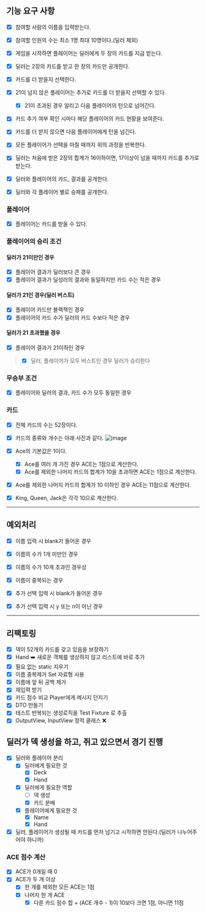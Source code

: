 ## 기능 요구 사항

- [x] 참여할 사람의 이름을 입력받는다.
- [x] 참여할 인원의 수는 최소 1명 최대 10명이다.(딜러 제외)

- [x] 게임을 시작하면 플레이어는 딜러에게 두 장의 카드를 지급 받는다.
- [x] 딜러는 2장의 카드를 받고 한 장의 카드만 공개한다.

- [x] 카드를 더 받을지 선택한다.
- [x] 21이 넘지 않은 플레이어는 추가로 카드를 더 받을지 선택할 수 있다.
    - [x] 21이 초과된 경우 알리고 다음 플레이어의 턴으로 넘어간다.
- [x] 카드 추가 여부 확인 시마다 해당 플레이어의 카드 현황을 보여준다.
- [x] 카드를 더 받지 않으면 다음 플레이어에게 턴을 넘긴다.
- [x] 모든 플레이어가 선택을 마칠 때까지 위의 과정을 반복한다.

- [x] 딜러는 처음에 받은 2장의 합계가 16이하이면, 17이상이 넘을 때까지 카드를 추가로 받는다.

- [x] 딜러와 플레이어의 카드, 결과를 공개한다.
- [x] 딜러와 각 플레이어 별로 승패를 공개한다.

### 플레이어

- [x] 플레이어는 카드를 받을 수 있다.

### 플레이어의 승리 조건

#### 딜러가 21미만인 경우

- [x] 플레이어 결과가 딜러보다 큰 경우
- [x] 플레이어 결과가 딜성러의 결과와 동일하지만 카드 수는 적은 경우

#### 딜러가 21인 경우(딜러 버스트)

- [x] 플레이어 카드만 블랙잭인 경우
- [x] 플레이어의 카드 수가 딜러의 카드 수보다 적은 경우

#### 딜러가 21 초과했을 경우

- [x] 플레이어 결과가 21이하인 경우

> - [x] 딜러, 플레이어가 모두 버스트인 경우 딜러가 승리한다

### 무승부 조건

- [x] 플레이어와 딜러의 결과, 카드 수가 모두 동일한 경우

### 카드

- [x] 전체 카드의 수는 52장이다.
- [x] 카드의 종류와 개수는 아래 사진과 같다.
  ![image](https://github.com/jminkkk/java-blackjack/assets/102847513/5e4a056f-136d-429d-b9b5-6819c2684726)

- [x] Ace의 기본값은 1이다.
    - [x] Ace를 여러 개 가진 경우 ACE는 1점으로 계산한다.
    - [x] Ace를 제외한 나머지 카드의 합계가 10을 초과하면 ACE는 1점으로 계산한다.
- [x] Ace를 제외한 나머지 카드의 합계가 10 이하인 경우 ACE는 11점으로 계산한다.
- [x] King, Queen, Jack은 각각 10으로 계산한다.

---

## 예외처리

- [x] 이름 입력 시 blank가 들어온 경우
- [x] 이름의 수가 1개 미만인 경우
- [x] 이름의 수가 10개 초과인 경우성
- [x] 이름이 중복되는 경우

- [x] 추가 선택 입력 시 blank가 들어온 경우
- [x] 추가 선택 입력 시 y 또는 n이 아닌 경우

---

## 리팩토링

- [x] 덱이 52개의 카드를 갖고 있음을 보장하기
- [x] Hand ➡️ 새로운 객체를 생상하지 않고 리스트에 바로 추가
- [x] 필요 없는 static 지우기
- [x] 이름 중복제거 Set 자료형 사용
- [x] 이름에 앞 뒤 공백 제거
- [x] 재입력 받기
- [x] 카드 점수 비교 Player에게 메시지 던지기
- [x] DTO 만들기
- [x] 테스트 반복되는 생성로직을 Test Fixture 로 추출
- [x] OutputView, InputView 정적 클래스 ❌

## 딜러가 덱 생성을 하고, 쥐고 있으면서 경기 진행
- [x] 딜러와 플레이어 분리
  - [x] 딜러에게 필요한 것
    - [x] Deck
    - [x] Hand
  - [x] 딜러에게 필요한 역할
    - [ ] 덱 생성
    - [x] 카드 분배
  - [x] 플레이어에게 필요한 것
    - [x] Name
    - [x] Hand
- [x] 딜러, 플레이어가 생성될 때 카드를 먼저 넘기고 시작하면 안된다.(딜러가 나누어주어야 하니까)

### ACE 점수 계산

- [x] ACE가 0개일 때 0
- [x] ACE가 두 개 이상
  - [x] 한 개를 제외한 모든 ACE는 1점
  - [x] 나머지 한 개 ACE
    - [x] 다른 카드 점수 합 + (ACE 개수 - 1)이 10보다 크면 1점, 아니면 11점
